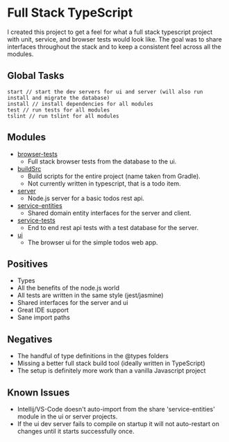 # Full Stack TypeScript
I created this project to get a feel for what a full stack typescript project with unit, 
service, and browser tests would look like. The goal was to share interfaces throughout the stack 
 and to keep a consistent feel across all the modules.

## Global Tasks
```
start // start the dev servers for ui and server (will also run install and migrate the database)
install // install dependencies for all modules
test // run tests for all modules
tslint // run tslint for all modules
```

## Modules
- [browser-tests](/browser-tests/README.md)
  - Full stack browser tests from the database to the ui. 
- [buildSrc](/buildSrc/README.md)
  - Build scripts for the entire project (name taken from Gradle).
  - Not currently written in typescript, that is a todo item.
- [server](/server/README.md)
  - Node.js server for a basic todos rest api.
- [service-entities](/service-entities/README.md)
  - Shared domain entity interfaces for the server and client.
- [service-tests](/service-tests/README.md)
  - End to end rest api tests with a test database for the server.
- [ui](/ui/README.md)
  - The browser ui for the simple todos web app.

## Positives
- Types
- All the benefits of the node.js world
- All tests are written in the same style (jest/jasmine)
- Shared interfaces for the server and ui
- Great IDE support
- Sane import paths

## Negatives
- The handful of type definitions in the @types folders 
- Missing a better full stack build tool (ideally written in TypeScript)
- The setup is definitely more work than a vanilla Javascript project

## Known Issues
- Intellij/VS-Code doesn't auto-import from the share 'service-entities' module in the ui or server projects.
- If the ui dev server fails to compile on startup it will not auto-restart on changes until it starts successfully once.
